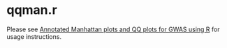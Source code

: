qqman.r
=======

Please see [Annotated Manhattan plots and QQ plots for GWAS using R](http://gettinggeneticsdone.blogspot.com/2011/04/annotated-manhattan-plots-and-qq-plots.html) for usage instructions.
